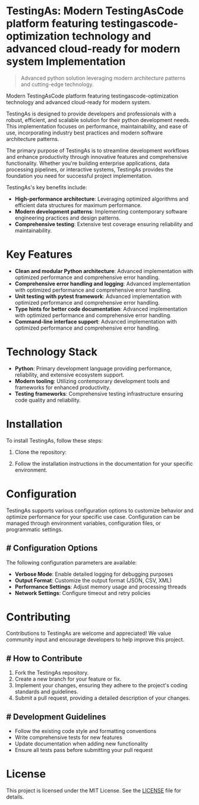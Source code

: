 <!-- fallback_TestingAs_20250810024923_40305 -->

# TestingAs: Modern TestingAsCode platform featuring testingascode-optimization technology and advanced cloud-ready for modern system Implementation
> Advanced python solution leveraging modern architecture patterns and cutting-edge technology.

Modern TestingAsCode platform featuring testingascode-optimization technology and advanced cloud-ready for modern system.

TestingAs is designed to provide developers and professionals with a robust, efficient, and scalable solution for their python development needs. This implementation focuses on performance, maintainability, and ease of use, incorporating industry best practices and modern software architecture patterns.

The primary purpose of TestingAs is to streamline development workflows and enhance productivity through innovative features and comprehensive functionality. Whether you're building enterprise applications, data processing pipelines, or interactive systems, TestingAs provides the foundation you need for successful project implementation.

TestingAs's key benefits include:

* **High-performance architecture**: Leveraging optimized algorithms and efficient data structures for maximum performance.
* **Modern development patterns**: Implementing contemporary software engineering practices and design patterns.
* **Comprehensive testing**: Extensive test coverage ensuring reliability and maintainability.

# Key Features

* **Clean and modular Python architecture**: Advanced implementation with optimized performance and comprehensive error handling.
* **Comprehensive error handling and logging**: Advanced implementation with optimized performance and comprehensive error handling.
* **Unit testing with pytest framework**: Advanced implementation with optimized performance and comprehensive error handling.
* **Type hints for better code documentation**: Advanced implementation with optimized performance and comprehensive error handling.
* **Command-line interface support**: Advanced implementation with optimized performance and comprehensive error handling.

# Technology Stack

* **Python**: Primary development language providing performance, reliability, and extensive ecosystem support.
* **Modern tooling**: Utilizing contemporary development tools and frameworks for enhanced productivity.
* **Testing frameworks**: Comprehensive testing infrastructure ensuring code quality and reliability.

# Installation

To install TestingAs, follow these steps:

1. Clone the repository:


2. Follow the installation instructions in the documentation for your specific environment.

# Configuration

TestingAs supports various configuration options to customize behavior and optimize performance for your specific use case. Configuration can be managed through environment variables, configuration files, or programmatic settings.

## # Configuration Options

The following configuration parameters are available:

* **Verbose Mode**: Enable detailed logging for debugging purposes
* **Output Format**: Customize the output format (JSON, CSV, XML)
* **Performance Settings**: Adjust memory usage and processing threads
* **Network Settings**: Configure timeout and retry policies

# Contributing

Contributions to TestingAs are welcome and appreciated! We value community input and encourage developers to help improve this project.

## # How to Contribute

1. Fork the TestingAs repository.
2. Create a new branch for your feature or fix.
3. Implement your changes, ensuring they adhere to the project's coding standards and guidelines.
4. Submit a pull request, providing a detailed description of your changes.

## # Development Guidelines

* Follow the existing code style and formatting conventions
* Write comprehensive tests for new features
* Update documentation when adding new functionality
* Ensure all tests pass before submitting your pull request

# License

This project is licensed under the MIT License. See the [LICENSE](https://github.com/laurindoisaac/TestingAs/blob/main/LICENSE) file for details.
